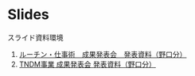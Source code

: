 # Slides

スライド資料環境

1. [ルーチン・仕事術　成果発表会　発表資料（野口分）](https://neelbauman.github.io/slides.github.io/slides/groom.html)
2. [TNDM事業 成果発表会 発表資料（野口分）](https://neelbauman.github.io/slides.github.io/slides/tndm.html)
